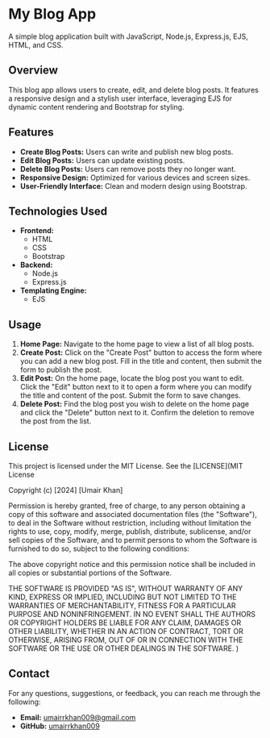 # My Blog App

A simple blog application built with JavaScript, Node.js, Express.js, EJS, HTML, and CSS.

## Overview

This blog app allows users to create, edit, and delete blog posts. It features a responsive design and a stylish user interface, leveraging EJS for dynamic content rendering and Bootstrap for styling.

## Features

- **Create Blog Posts:** Users can write and publish new blog posts.
- **Edit Blog Posts:** Users can update existing posts.
- **Delete Blog Posts:** Users can remove posts they no longer want.
- **Responsive Design:** Optimized for various devices and screen sizes.
- **User-Friendly Interface:** Clean and modern design using Bootstrap.

## Technologies Used

- **Frontend:**
  - HTML
  - CSS
  - Bootstrap
- **Backend:**
  - Node.js
  - Express.js
- **Templating Engine:**
  - EJS


## Usage

1. **Home Page:** Navigate to the home page to view a list of all blog posts.
2. **Create Post:** Click on the "Create Post" button to access the form where you can add a new blog post. Fill in the title and content, then submit the form to publish the post.
3. **Edit Post:** On the home page, locate the blog post you want to edit. Click the "Edit" button next to it to open a form where you can modify the title and content of the post. Submit the form to save changes.
4. **Delete Post:** Find the blog post you wish to delete on the home page and click the "Delete" button next to it. Confirm the deletion to remove the post from the list.

## License

This project is licensed under the MIT License. See the [LICENSE](MIT License

Copyright (c) [2024] [Umair Khan]

Permission is hereby granted, free of charge, to any person obtaining a copy
of this software and associated documentation files (the "Software"), to deal
in the Software without restriction, including without limitation the rights
to use, copy, modify, merge, publish, distribute, sublicense, and/or sell
copies of the Software, and to permit persons to whom the Software is
furnished to do so, subject to the following conditions:

The above copyright notice and this permission notice shall be included in all
copies or substantial portions of the Software.

THE SOFTWARE IS PROVIDED "AS IS", WITHOUT WARRANTY OF ANY KIND, EXPRESS OR
IMPLIED, INCLUDING BUT NOT LIMITED TO THE WARRANTIES OF MERCHANTABILITY,
FITNESS FOR A PARTICULAR PURPOSE AND NONINFRINGEMENT. IN NO EVENT SHALL THE
AUTHORS OR COPYRIGHT HOLDERS BE LIABLE FOR ANY CLAIM, DAMAGES OR OTHER
LIABILITY, WHETHER IN AN ACTION OF CONTRACT, TORT OR OTHERWISE, ARISING FROM,
OUT OF OR IN CONNECTION WITH THE SOFTWARE OR THE USE OR OTHER DEALINGS IN THE
SOFTWARE.
)

## Contact

For any questions, suggestions, or feedback, you can reach me through the following:

- **Email:** umairrkhan009@gmail.com
- **GitHub:** [umairrkhan009](https://github.com/umairrkhan009)
